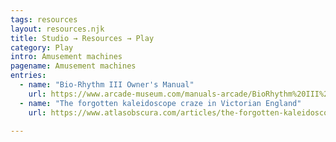```yaml
---
tags: resources
layout: resources.njk
title: Studio → Resources → Play
category: Play
intro: Amusement machines
pagename: Amusement machines
entries:
  - name: "Bio-Rhythm III Owner's Manual"
    url: https://www.arcade-museum.com/manuals-arcade/BioRhythm%20III%20Compunetic%20F8%20model%20manual.pdf
  - name: "The forgotten kaleidoscope craze in Victorian England"
    url: https://www.atlasobscura.com/articles/the-forgotten-kaleidoscope-craze-in-victorian-england

---
```

      